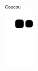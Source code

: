 Coucou  
![Alt text](https://raw.githubusercontent.com/zall9/zall9/output/github-contribution-grid-snake.svg)
